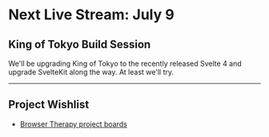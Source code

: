# Next Live Stream: July 9
## King of Tokyo Build Session
We'll be upgrading King of Tokyo to the recently released Svelte 4 and upgrade SvelteKit along the way. At least we'll try.

---

## Project Wishlist
- [Browser Therapy project boards](https://github.com/orgs/browsertherapy/projects)
